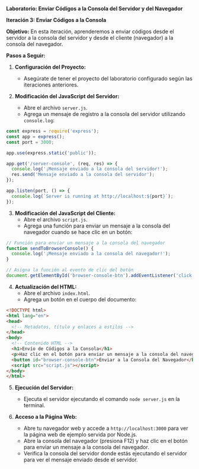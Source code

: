 **Laboratorio: Enviar Códigos a la Consola del Servidor y del Navegador**

**Iteración 3: Enviar Códigos a la Consola**

**Objetivo:**
En esta iteración, aprenderemos a enviar códigos desde el servidor a la consola del servidor y desde el cliente (navegador) a la consola del navegador.

**Pasos a Seguir:**

1. **Configuración del Proyecto:**
   - Asegúrate de tener el proyecto del laboratorio configurado según las iteraciones anteriores.

2. **Modificación del JavaScript del Servidor:**
   - Abre el archivo `server.js`.
   - Agrega un mensaje de registro a la consola del servidor utilizando `console.log`:

```javascript
const express = require('express');
const app = express();
const port = 3000;

app.use(express.static('public'));

app.get('/server-console', (req, res) => {
  console.log('¡Mensaje enviado a la consola del servidor!');
  res.send('Mensaje enviado a la consola del servidor');
});

app.listen(port, () => {
  console.log(`Server is running at http://localhost:${port}`);
});
```

3. **Modificación del JavaScript del Cliente:**
   - Abre el archivo `script.js`.
   - Agrega una función para enviar un mensaje a la consola del navegador cuando se hace clic en un botón:

```javascript
// Función para enviar un mensaje a la consola del navegador
function sendToBrowserConsole() {
  console.log('¡Mensaje enviado a la consola del navegador!');
}

// Asigna la función al evento de clic del botón
document.getElementById('browser-console-btn').addEventListener('click', sendToBrowserConsole);
```

4. **Actualización del HTML:**
   - Abre el archivo `index.html`.
   - Agrega un botón en el cuerpo del documento:

```html
<!DOCTYPE html>
<html lang="en">
<head>
  <!-- Metadatos, título y enlaces a estilos -->
</head>
<body>
  <!-- Contenido HTML -->
  <h1>Envío de Códigos a la Consola</h1>
  <p>Haz clic en el botón para enviar un mensaje a la consola del navegador:</p>
  <button id="browser-console-btn">Enviar a la Consola del Navegador</button>
  <script src="script.js"></script>
</body>
</html>
```

5. **Ejecución del Servidor:**
   - Ejecuta el servidor ejecutando el comando `node server.js` en la terminal.

6. **Acceso a la Página Web:**
   - Abre tu navegador web y accede a `http://localhost:3000` para ver la página web de ejemplo servida por Node.js.
   - Abre la consola del navegador (presiona F12) y haz clic en el botón para enviar un mensaje a la consola del navegador.
   - Verifica la consola del servidor donde estás ejecutando el servidor para ver el mensaje enviado desde el servidor.